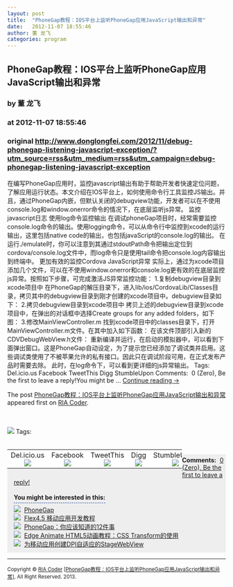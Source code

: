 ```yaml
---
layout: post
title:  "PhoneGap教程：IOS平台上监听PhoneGap应用JavaScript输出和异常"
date:   2012-11-07 18:55:46
author: 董 龙飞
categories: program
---
```


## PhoneGap教程：IOS平台上监听PhoneGap应用JavaScript输出和异常
### by 董 龙飞
### at 2012-11-07 18:55:46
### original <http://www.donglongfei.com/2012/11/debug-phonegap-listening-javascript-exception/?utm_source=rss&utm_medium=rss&utm_campaign=debug-phonegap-listening-javascript-exception>

<p>在编写PhoneGap应用时，监控javascript输出有助于帮助开发者快速定位问题，了解应用运行状态。本文介绍在IOS平台上，如何使用命令行工具监控JS输出。并且，通过PhoneGap内嵌，但默认关闭的debugview功能，开发者可以在不使用console.log和window.onerror命令的情况下，在底层监听js异常。 监控javascript日志 使用log命令监控输出 在调试phoneGap项目时，经常需要监控console.log命令的输出。使用logging命令，可以从命令行中监控到xcode的运行输出，这里包括native code的输出，也包括javaScript的console.log的输出。 在运行./emulate时，你可以注意到其通过stdoutPath命令把输出定位到cordova/console.log文件中，而log命令只是使用tail命令把console.log内容输出到终端中。 更加有效的监控Cordova JavaScript异常 实际上，通过为xcode项目添加几个文件，可以在不使用window.onerror和console.log更有效的在底层监控js异常。按照如下步骤，可完成激活JS异常监控功能： 1.复制debugview目录到xcode项目中 在PhoneGap的解压目录下，进入lib/ios/CordovaLib/Classes目录，拷贝其中的debugview目录到刚才创建的xcode项目中。debugview目录如下： 2.拷贝debugview目录到xcode项目中 拷贝上述的debugview目录到xcode项目中，在弹出的对话框中选择Create groups for any added folders，如下图： 3.修改MainViewController.m 找到xcode项目中的classes目录下，打开MainViewController.m文件。在其中加入如下函数： 在该文件顶部引入新的CDVDebugWebView.h文件： 重新编译并运行，在启动的模拟器中，可以看到下面弹出窗口。这是PhoneGap自动设定，为了提示您已经添加了调试类并启用。这些调试类使用了不被苹果允许的私有接口。因此只在调试阶段可用，在正式发布产品时需要去除。 此时，在log命令下，可以看到更详细的js异常输出。 Tags:   Del.icio.us Facebook TweetThis Digg StumbleUpon Comments:  0 (Zero), Be the first to leave a reply!You might be … <a href="http://www.donglongfei.com/2012/11/debug-phonegap-listening-javascript-exception/">Continue reading <span>→</span></a></p><p>The post <a href="http://www.donglongfei.com/2012/11/debug-phonegap-listening-javascript-exception/">PhoneGap教程：IOS平台上监听PhoneGap应用JavaScript输出和异常</a> appeared first on <a href="http://www.donglongfei.com">RIA Coder</a>.</p><br><br><img src="http://www.donglongfei.com/wp-content/plugins/readers-from-rss-2-blog/wpsmartapps-lic/images/ico-tag.png" border="0"> Tags:  <br><br><div style="width:80%"><table align="left" width="50%" cellspacing="0" cellpadding="0" bgcolor="#f1f1f1" border="0px;">
				<tbody>
				<tr bgcolor="#ffffff"><td align="center" width="17%" valign="top">
						<span>Del.icio.us</span><br>
						<a href="http://del.icio.us/post?url=http://www.donglongfei.com/2012/11/debug-phonegap-listening-javascript-exception/&amp;title=PhoneGap%E6%95%99%E7%A8%8B%EF%BC%9AIOS%E5%B9%B3%E5%8F%B0%E4%B8%8A%E7%9B%91%E5%90%ACPhoneGap%E5%BA%94%E7%94%A8JavaScript%E8%BE%93%E5%87%BA%E5%92%8C%E5%BC%82%E5%B8%B8">
						<img src="http://www.donglongfei.com/wp-content/plugins/readers-from-rss-2-blog/wpsmartapps-lic/images/delicious.gif" border="0">
						</a>  
						</td><td align="center" width="17%" valign="top">
						<span>Facebook</span><br>
						<a href="http://www.facebook.com/share.php?u=http://www.donglongfei.com/2012/11/debug-phonegap-listening-javascript-exception/"><img src="http://www.donglongfei.com/wp-content/plugins/readers-from-rss-2-blog/wpsmartapps-lic/images/facebook_icon.png" border="0"></a>  
						</td><td align="center" width="17%" valign="top">
						<span>TweetThis</span><br>
						<a href="http://twitthis.com/twit?url=http://www.donglongfei.com/2012/11/debug-phonegap-listening-javascript-exception/&amp;title=PhoneGap%E6%95%99%E7%A8%8B%EF%BC%9AIOS%E5%B9%B3%E5%8F%B0%E4%B8%8A%E7%9B%91%E5%90%ACPhoneGap%E5%BA%94%E7%94%A8JavaScript%E8%BE%93%E5%87%BA%E5%92%8C%E5%BC%82%E5%B8%B8"><img src="http://www.donglongfei.com/wp-content/plugins/readers-from-rss-2-blog/wpsmartapps-lic/images/tweet.png" border="0"></a>  					</td><td align="center" width="17%" valign="top">
						<span>Digg</span><br>
						<a href="http://digg.com/submit?phase=2&amp;url=http://www.donglongfei.com/2012/11/debug-phonegap-listening-javascript-exception/&amp;title=PhoneGap%E6%95%99%E7%A8%8B%EF%BC%9AIOS%E5%B9%B3%E5%8F%B0%E4%B8%8A%E7%9B%91%E5%90%ACPhoneGap%E5%BA%94%E7%94%A8JavaScript%E8%BE%93%E5%87%BA%E5%92%8C%E5%BC%82%E5%B8%B8"><img src="http://www.donglongfei.com/wp-content/plugins/readers-from-rss-2-blog/wpsmartapps-lic/images/digg.png" border="0"></a>  
						</td><td align="center" width="17%" valign="top">
						<span>StumbleUpon</span><br>
						<a href="http://www.stumbleupon.com/submit?url=http://www.donglongfei.com/2012/11/debug-phonegap-listening-javascript-exception/&amp;title=PhoneGap%E6%95%99%E7%A8%8B%EF%BC%9AIOS%E5%B9%B3%E5%8F%B0%E4%B8%8A%E7%9B%91%E5%90%ACPhoneGap%E5%BA%94%E7%94%A8JavaScript%E8%BE%93%E5%87%BA%E5%92%8C%E5%BC%82%E5%B8%B8"><img src="http://www.donglongfei.com/wp-content/plugins/readers-from-rss-2-blog/wpsmartapps-lic/images/stumble.gif" border="0"></a>  
						</td></tr>
				</tbody></table></div><br><div style="background:#eeeeee;padding:0px 0px 0px 15px;margin:10px 0px 0px 0px"><div style="padding:5px 0px 5px 0px"><b>Comments:</b>  <a href="http://www.donglongfei.com/2012/11/debug-phonegap-listening-javascript-exception/#respond">0 (Zero),  Be the first to leave a reply!</a></div><div style="padding:13px 0px 5px 0px"><span style="border-bottom:1px dashed #003399;padding-bottom:4px"><strong>You might be interested in this:</strong></span>  <br><ul style="margin:0;padding:0;padding-top:10px;padding-bottom:5px"><li style="list-style-type:none"><img src="http://www.donglongfei.com/wp-content/plugins/readers-from-rss-2-blog/wpsmartapps-lic/images/tick.png" border="0">  <a href="http://www.donglongfei.com/2012/03/phonegap_tutorial/">PhoneGap</a></li><li style="list-style-type:none"><img src="http://www.donglongfei.com/wp-content/plugins/readers-from-rss-2-blog/wpsmartapps-lic/images/tick.png" border="0">  <a href="http://www.donglongfei.com/2011/05/flex-mobile-app-tutorial/">Flex4.5 移动应用开发教程</a></li><li style="list-style-type:none"><img src="http://www.donglongfei.com/wp-content/plugins/readers-from-rss-2-blog/wpsmartapps-lic/images/tick.png" border="0">  <a href="http://www.donglongfei.com/2012/03/phonegap-w3ctech/">PhoneGap：你应该知道的12件事</a></li><li style="list-style-type:none"><img src="http://www.donglongfei.com/wp-content/plugins/readers-from-rss-2-blog/wpsmartapps-lic/images/tick.png" border="0">  <a href="http://www.donglongfei.com/2013/03/edge-animate-css-transform/">Edge Animate HTML5动画教程：CSS Transform的使用</a></li><li style="list-style-type:none"><img src="http://www.donglongfei.com/wp-content/plugins/readers-from-rss-2-blog/wpsmartapps-lic/images/tick.png" border="0">  <a href="http://www.donglongfei.com/2011/08/auto-scale-stagewebview-density-independent-mobile-app/">为移动应用创建DPI自适应的StageWebView</a></li></ul></div></div><hr style="color:#ebebeb"><small>Copyright © <a href="http://www.donglongfei.com">RIA Coder</a> [<a href="http://www.donglongfei.com/2012/11/debug-phonegap-listening-javascript-exception/">PhoneGap教程：IOS平台上监听PhoneGap应用JavaScript输出和异常</a>], All Right Reserved. 2013.</small><br>